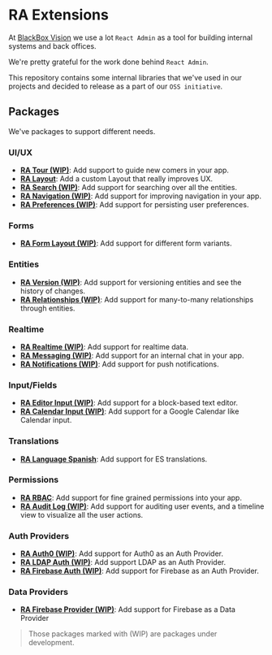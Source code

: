 # RA Extensions

At [BlackBox Vision](https://www.blackbox-vision.tech) we use a lot `React Admin` as a tool for building internal systems and back offices.

We're pretty grateful for the work done behind `React Admin`.

This repository contains some internal libraries that we've used in our projects and decided to release as a part of our `OSS initiative`.

## Packages

We've packages to support different needs.

### UI/UX

- [**RA Tour (WIP)**](https://github.com/BlackBoxVision/react-admin-extensions/tree/main/packages/ra-tour): Add support to guide new comers in your app.
- [**RA Layout**](https://github.com/BlackBoxVision/react-admin-extensions/tree/main/packages/ra-layout): Add a custom Layout that really improves UX.
- [**RA Search (WIP)**](https://github.com/BlackBoxVision/react-admin-extensions/tree/main/packages/ra-search): Add support for searching over all the entities. 
- [**RA Navigation (WIP)**](https://github.com/BlackBoxVision/react-admin-extensions/tree/main/packages/ra-navigation): Add support for improving navigation in your app. 
- [**RA Preferences (WIP)**](https://github.com/BlackBoxVision/react-admin-extensions/tree/main/packages/ra-preferences): Add support for persisting user preferences.

### Forms

- [**RA Form Layout (WIP)**](https://github.com/BlackBoxVision/react-admin-extensions/tree/main/packages/ra-form-layout): Add support for different form variants.

### Entities

- [**RA Version (WIP)**](https://github.com/BlackBoxVision/react-admin-extensions/tree/main/packages/ra-version): Add support for versioning entities and see the history of changes. 
- [**RA Relationships (WIP)**](https://github.com/BlackBoxVision/react-admin-extensions/tree/main/packages/ra-relationships): Add support for many-to-many relationships through entities.

### Realtime

- [**RA Realtime (WIP)**](https://github.com/BlackBoxVision/react-admin-extensions/tree/main/packages/ra-realtime): Add support for realtime data.
- [**RA Messaging (WIP)**](https://github.com/BlackBoxVision/react-admin-extensions/tree/main/packages/ra-messaging): Add support for an internal chat in your app.
- [**RA Notifications (WIP)**](https://github.com/BlackBoxVision/react-admin-extensions/tree/main/packages/ra-notifications): Add support for push notifications. 

### Input/Fields

- [**RA Editor Input (WIP)**](https://github.com/BlackBoxVision/react-admin-extensions/tree/main/packages/ra-editor): Add support for a block-based text editor.
- [**RA Calendar Input (WIP)**](https://github.com/BlackBoxVision/react-admin-extensions/tree/main/packages/ra-calendar): Add support for a Google Calendar like Calendar input.

### Translations

- [**RA Language Spanish**](https://github.com/BlackBoxVision/react-admin-extensions/tree/main/packages/ra-language-spanish): Add support for ES translations.

### Permissions

- [**RA RBAC**](https://github.com/BlackBoxVision/react-admin-extensions/tree/main/packages/ra-rbac): Add support for fine grained permissions into your app.
- [**RA Audit Log (WIP)**](https://github.com/BlackBoxVision/react-admin-extensions/tree/main/packages/ra-audit-log): Add support for auditing user events, and a timeline view to visualize all the user actions.

### Auth Providers

- [**RA Auth0 (WIP)**](https://github.com/BlackBoxVision/react-admin-extensions/tree/main/packages/ra-auth0): Add support for Auth0 as an Auth Provider.
- [**RA LDAP Auth (WIP)**](https://github.com/BlackBoxVision/react-admin-extensions/tree/main/packages/ra-ldap-auth): Add support LDAP as an Auth Provider.
- [**RA Firebase Auth (WIP)**](https://github.com/BlackBoxVision/react-admin-extensions/tree/main/packages/ra-firebase-auth): Add support for Firebase as an Auth Provider.

### Data Providers

- [**RA Firebase Provider (WIP)**](https://github.com/BlackBoxVision/react-admin-extensions/tree/main/packages/ra-firebase-provider): Add support for Firebase as a Data Provider

> Those packages marked with (WIP) are packages under development.